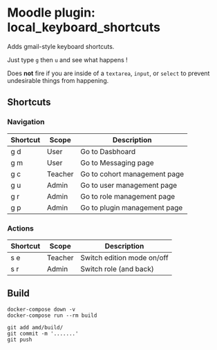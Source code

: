 
# Moodle plugin: local_keyboard_shortcuts

Adds gmail-style keyboard shortcuts.

Just type `g` then `u` and see what happens !

Does **not** fire if you are inside of a `textarea`, `input`, or `select` to prevent undesirable things from happening.

## Shortcuts

### Navigation

| Shortcut | Scope |  Description |
|---|---|---|
| g d | User | Go to Dasbhoard |
| g m | User | Go to Messaging page |
| g c | Teacher | Go to cohort management page |
| g u | Admin | Go to user management page |
| g r | Admin | Go to role management page |
| g p | Admin | Go to plugin management page |

### Actions

| Shortcut | Scope |  Description |
|---|---|---|
| s e | Teacher | Switch edition mode on/off |
| s r | Admin | Switch role (and back) |

## Build

```
docker-compose down -v
docker-compose run --rm build

git add amd/build/
git commit -m '.......'
git push
```
